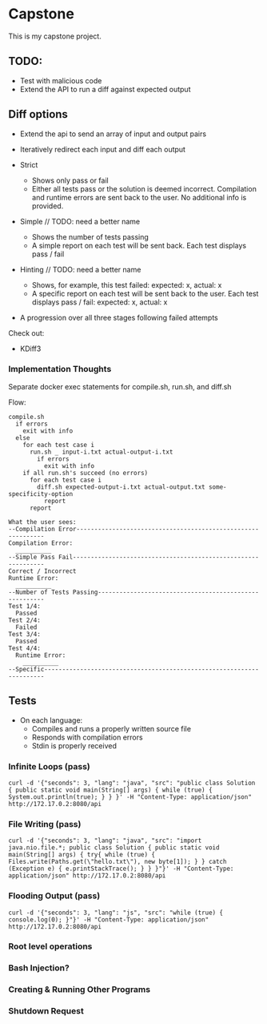 # Capstone

This is my capstone project.

## TODO:

- Test with malicious code
- Extend the API to run a diff against expected output

## Diff options

- Extend the api to send an array of input and output pairs
- Iteratively redirect each input and diff each output

- Strict
  - Shows only pass or fail
  - Either all tests pass or the solution is deemed incorrect. Compilation and runtime errors are sent back to the user. No additional info is provided.
- Simple // TODO: need a better name
  - Shows the number of tests passing
  - A simple report on each test will be sent back. Each test displays pass / fail
- Hinting // TODO: need a better name
  - Shows, for example, this test failed: expected: x, actual: x
  - A specific report on each test will be sent back to the user. Each test displays pass / fail: expected: x, actual: x
- A progression over all three stages following failed attempts

Check out:
- KDiff3

### Implementation Thoughts

Separate docker exec statements for compile.sh, run.sh, and diff.sh

Flow:
```
compile.sh
  if errors
    exit with info
  else
    for each test case i
      run.sh _ input-i.txt actual-output-i.txt
        if errors
          exit with info
    if all run.sh's succeed (no errors)
      for each test case i
        diff.sh expected-output-i.txt actual-output.txt some-specificity-option
          report
      report

What the user sees:
--Compilation Error-------------------------------------------------------------
Compilation Error:
  __________
--Simple Pass Fail--------------------------------------------------------------
Correct / Incorrect
Runtime Error:
  __________
--Number of Tests Passing-------------------------------------------------------
Test 1/4:
  Passed
Test 2/4:
  Failed
Test 3/4:
  Passed
Test 4/4:
  Runtime Error:
    __________
--Specific----------------------------------------------------------------------

```

## Tests

- On each language:
  - Compiles and runs a properly written source file
  - Responds with compilation errors
  - Stdin is properly received

### Infinite Loops (pass)

```
curl -d '{"seconds": 3, "lang": "java", "src": "public class Solution { public static void main(String[] args) { while (true) { System.out.println(true); } } }' -H "Content-Type: application/json" http://172.17.0.2:8080/api
```

### File Writing (pass)

```
curl -d '{"seconds": 3, "lang": "java", "src": "import java.nio.file.*; public class Solution { public static void main(String[] args) { try{ while (true) { Files.write(Paths.get(\"hello.txt\"), new byte[1]); } } catch (Exception e) { e.printStackTrace(); } } }"}' -H "Content-Type: application/json" http://172.17.0.2:8080/api
```

### Flooding Output (pass)

```
curl -d '{"seconds": 3, "lang": "js", "src": "while (true) { console.log(0); }"}' -H "Content-Type: application/json" http://172.17.0.2:8080/api
```

### Root level operations

### Bash Injection?

### Creating & Running Other Programs

### Shutdown Request
